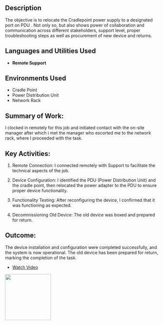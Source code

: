 
  <h2>Description</h2>
The objective is to relocate the Cradlepoint power supply to a designated port on PDU . Not only so, but also shows power of collaboration and communication across different stakeholders, support level, proper troubleshooting steps as well as procurement of new device and returns.
<br />


<h2>Languages and Utilities Used</h2>

- <b>Remote Support </b> 

<h2>Environments Used </h2>

- Cradle Point
- Power Distribution Unit
- Network Rack



<h2> Summary of Work: </h2>



I clocked in remotely for this job and initiated contact with the on-site manager  after which i met the manager who escorted me to the network rack, where I proceeded with the task.



<h2> Key Activities: </h2>



1. Remote Connection: I connected remotely with Support  to facilitate the technical aspects of the job.

2. Device Configuration: I identified the PDU (Power Distribution Unit) and the cradle point, then relocated the power adapter to the PDU to ensure proper device functionality.

3. Functionality Testing: After reconfiguring the device, I confirmed that it was functioning as expected.

4. Decommissioning Old Device: The old device was boxed and prepared for return.



<h2> Outcome: </h2>


The device installation and configuration were completed successfully, and the system is now operational. The old device has been prepared for return, marking the completion of the task.

- [Watch Video](https://oghenevwoke.github.io/Video_PDU-Migration-Relocation/IMG_2189_1%20(1).mp4)  
<a href="https://oghenevwoke.github.io/Video_PDU-Migration-Relocation/IMG_2189_1%20(1).mp4">
  <img src="https://github.com/user-attachments/assets/bd36f418-e104-4672-bd0b-980c8ea672c6" width="150" height="150" />
</a>
